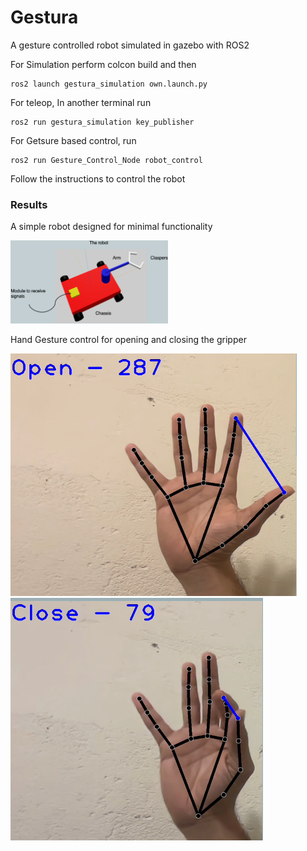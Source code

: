 # Gestura
A gesture controlled robot simulated in gazebo with ROS2

For Simulation perform colcon build and then 

```
ros2 launch gestura_simulation own.launch.py
```

For teleop, In another terminal run

```
ros2 run gestura_simulation key_publisher
```

For Getsure based control, run

```
ros2 run Gesture_Control_Node robot_control
```

Follow the instructions to control the robot


### Results

<p> A simple robot designed for minimal functionality </p>
<img src="images/robot.png" alt="Alt Text" style="width:50%; height:auto;">

<p> Hand Gesture control for opening and closing the gripper</p>
<p float="left">
<img src="images/gripper_open.png" alt="Alt Text" style="width:auto; height:100;"> 
<img src="images/gripper_close.png" alt="Alt Text" style="width:auto; height:100;"> 
</p>
